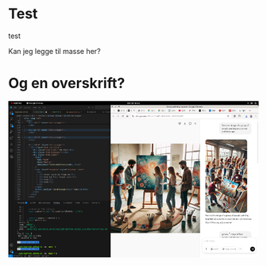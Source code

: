 # Test

test

Kan jeg legge til masse her?

# Og en overskrift?

![asd](/public/images/2468483066ffb8f58a11c120ff2da1ea.png)